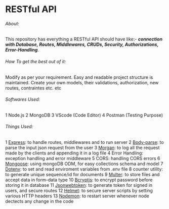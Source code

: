 # RESTful API

###### About:
This repository has everything a RESTful API should have like:-
***connection with Database, Routes, Middlewares, CRUDs, Security, Authorizations, Error-Handling***.

    
###### How To get the best out of it:
Modify as per your requirement. Easy and readable project structure is maintained.
Create your own models, their validations, authorization, new routes, contraintes etc. etc
    

###### Softwares Used:
1 Node.js
2 MongoDB
3 VScode (Code Editor)
4 Postman (Testing Purpose)
    

###### Things Used:
1 [Express](https://github.com/expressjs/express): to handle routes, middlewares and to run server
2 [Body-parse](https://github.com/expressjs/body-parser): to parse the input json request from the user
3 [Morgan](https://github.com/expressjs/morgan): to log all the request made by the clients and appending it in a log file
4 Error Handling: exception handling and error middleware
5 CORS: handling CORS errors
6 [Mongoose](https://github.com/Automattic/mongoose): using mongoDB ODM, for easy collections schema and model
7 [Dotenv](https://github.com/motdotla/dotenv): to set and read enviroment variables from .env file
8 counter utility: to generate unique sequence/id for documents
9 [Multer](https://github.com/expressjs/multer): to store files and accept data in form-data type
10 [Bcryptjs](https://github.com/dcodeIO/bcrypt.js): to encrypt password before storing it in database
11 [Jsonwebtoken](https://github.com/auth0/node-jsonwebtoken): to generate token for signed in users, and secure routes
12 [Helmet](https://github.com/helmetjs/helmet): to secure server scripts by setting various HTTP headers
13 [Nodemon](https://github.com/remy/nodemon): to restart server whenever node dectects any change in the code


    

    
